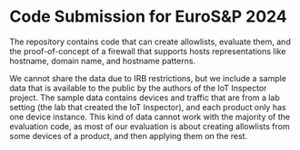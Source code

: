 # Code Submission for EuroS&P 2024

The repository contains code that can create allowlists, evaluate them, and the proof-of-concept of a firewall that supports hosts representations like hostname, domain name, and hostname patterns.

We cannot share the data due to IRB restrictions, but we include a sample data that is available to the public by the authors of the IoT Inspector project. The sample data contains devices and traffic that are from a lab setting (the lab that created the IoT Inspector), and each product only has one device instance. This kind of data cannot work with the majority of the evaluation code, as most of our evaluation is about creating allowlists from some devices of a product, and then applying them on the rest.